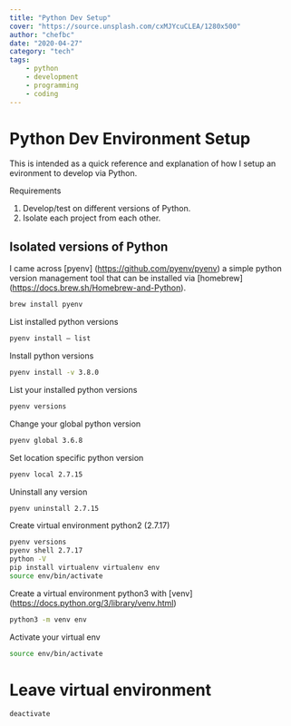 ```yaml
---
title: "Python Dev Setup"
cover: "https://source.unsplash.com/cxMJYcuCLEA/1280x500"
author: "chefbc"
date: "2020-04-27"
category: "tech"
tags:
    - python
    - development
    - programming
    - coding
---
```



# Python Dev Environment Setup

This is intended as a quick reference and explanation of how I setup an evironment to develop via Python.

Requirements
1. Develop/test on different versions of Python.
2. Isolate each project from each other.


## Isolated versions of Python

I came across [pyenv] (https://github.com/pyenv/pyenv) a simple python version management tool that can be installed via [homebrew] (https://docs.brew.sh/Homebrew-and-Python).

```bash
brew install pyenv
```

List installed python versions
```bash
pyenv install — list
```

Install python versions
```bash
pyenv install -v 3.8.0
```

List your installed python versions
```bash
pyenv versions
```

Change your global python version
```bash
pyenv global 3.6.8
```

Set location specific python version
```bash
pyenv local 2.7.15
```

Uninstall any version
```bash
pyenv uninstall 2.7.15
```


Create virtual environment python2  (2.7.17)
```bash
pyenv versions
pyenv shell 2.7.17
python -V
pip install virtualenv virtualenv env
source env/bin/activate
```

Create a virtual environment python3 with [venv] (https://docs.python.org/3/library/venv.html)
```bash
python3 -m venv env
```

Activate your virtual env
```bash
source env/bin/activate
```

# Leave virtual environment
```bash
deactivate
```
